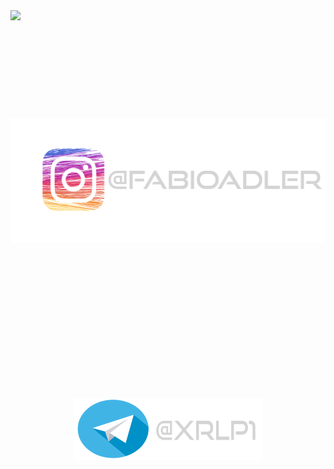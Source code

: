 <img src="wallpaper_pc.png">
<br>
<br>
<br>
<br>
<br>
<br>
<br>
<br>
<br>
<br>
<div align="center">
    <font size="100px>Redes Sociais:</font>
</div>
<br>
<br>
<br>
<br>
<div align="center">
    <a href="https://www.instagram.com/fabioadler/"><img src="instagram.png" width="600vw" height="200px"></a>
</div>
<br>
<br>
<br>
<br>
<div align="center">
    <a href="https://t.me/XRLP1"><img src="telegram.png" width="300vw" height="100px"></a>
</div>